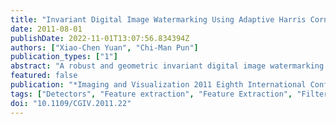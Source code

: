 ```yaml
---
title: "Invariant Digital Image Watermarking Using Adaptive Harris Corner Detector"
date: 2011-08-01
publishDate: 2022-11-01T13:07:56.834394Z
authors: ["Xiao-Chen Yuan", "Chi-Man Pun"]
publication_types: ["1"]
abstract: "A robust and geometric invariant digital image watermarking scheme based on feature extraction and histogram distribution is proposed in this paper. The feature extraction method called Harris Corner Detector is adopted and revised by adjusting the response threshold value and ranking the response R value to extract feature points and thus define the regions for watermark data bits embedding and extraction. Each embedding region is a square matrix centering at the selected feature points. For watermark embedding, some pixels are moved to form a specific pattern in the intensity-level histogram distribution in each embedding region, indicating the watermark. For watermark extraction, the Adaptive Harris Corner Detector is adopted to restore the image to its original un-rotated position. According to the intensity-level histogram distribution in each embedded region, the watermark is extracted. Experimental results show that the proposed scheme is very robust against rotation, scaling, JPEG compression, median filtering, low-pass Gaussian filtering and also noise pollution."
featured: false
publication: "*Imaging and Visualization 2011 Eighth International Conference Computer Graphics*"
tags: ["Detectors", "Feature extraction", "Feature Extraction", "Filtering", "Geometric Invariant", "Harris Corner Detector", "Histogram Distribution", "Histograms", "Robustness", "Signal processing", "Watermarking"]
doi: "10.1109/CGIV.2011.22"
---
```



